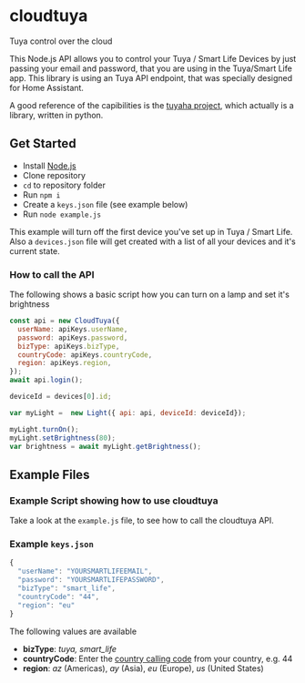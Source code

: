 # cloudtuya
Tuya control over the cloud

This Node.js API allows you to control your Tuya / Smart Life Devices by just passing your email and password, that you are using in the Tuya/Smart Life app. This library is using an Tuya API endpoint, that was specially designed for Home Assistant.

A good reference of the capibilities is the [tuyaha project](https://github.com/PaulAnnekov/tuyaha), which actually is a library, written in python.


## Get Started

- Install [Node.js](http://nodejs.org/)
- Clone repository
- `cd` to repository folder
- Run `npm i`
- Create a `keys.json` file (see example below)
- Run `node example.js`

This example will turn off the first device you've set up in Tuya / Smart Life. Also a `devices.json` file will get created with a list of all your devices and it's current state.

### How to call the API

The following shows a basic script how you can turn on a lamp and set it's brightness

```javascript
const api = new CloudTuya({
  userName: apiKeys.userName,
  password: apiKeys.password,
  bizType: apiKeys.bizType,
  countryCode: apiKeys.countryCode,
  region: apiKeys.region,
});
await api.login();

deviceId = devices[0].id;

var myLight =  new Light({ api: api, deviceId: deviceId});

myLight.turnOn();
myLight.setBrightness(80);
var brightness = await myLight.getBrightness();
```

## Example Files

### Example Script showing how to use cloudtuya

Take a look at the `example.js` file, to see how to call the cloudtuya API.

### Example `keys.json`

```javascript
{
  "userName": "YOURSMARTLIFEEMAIL",
  "password": "YOURSMARTLIFEPASSWORD",
  "bizType": "smart_life",
  "countryCode": "44",
  "region": "eu"
}
```

The following values are available

- **bizType**: *tuya, smart_life*
- **countryCode**: Enter the [country calling code](https://en.wikipedia.org/wiki/List_of_country_calling_codes) from your country, e.g. 44
- **region**: *az* (Americas), *ay* (Asia), *eu* (Europe), *us* (United States)
